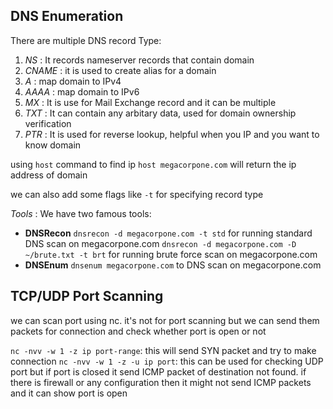 
## DNS Enumeration
There are multiple DNS record Type:
1. *NS* : It records nameserver records that contain domain
2. *CNAME* : it is used to create alias for a domain
3. *A* :  map domain to IPv4
4. *AAAA* : map domain to IPv6
5. *MX* : It is use for Mail Exchange record and it can be multiple
6. *TXT* : It can contain any arbitary data, used for domain ownership verification
7. *PTR* : It is used for reverse lookup, helpful when you IP and you want to know domain

using `host` command to find ip
`host megacorpone.com` will return the ip address of domain

we can also add some flags like
`-t` for specifying record type


_Tools_ :
We have two famous tools:
- **DNSRecon**
		`dnsrecon -d megacorpone.com -t std` for running standard DNS scan on megacorpone.com
		`dnsrecon -d megacorpone.com -D ~/brute.txt -t brt` for running brute force scan on megacorpone.com
- **DNSEnum**
		`dnsenum megacorpone.com` to DNS scan on megacorpone.com 


## TCP/UDP Port Scanning
we can scan port using nc. it's not for port scanning but we can send them packets for connection and check whether port is open or not

`nc -nvv -w 1 -z ip port-range`: this will send SYN packet and try to make connection
`nc -nvv -w 1 -z -u ip port`: this can be used for checking UDP port but if port is closed it send ICMP packet of destination not found. if there is firewall or any configuration then it might not send ICMP packets and it can show port is open

